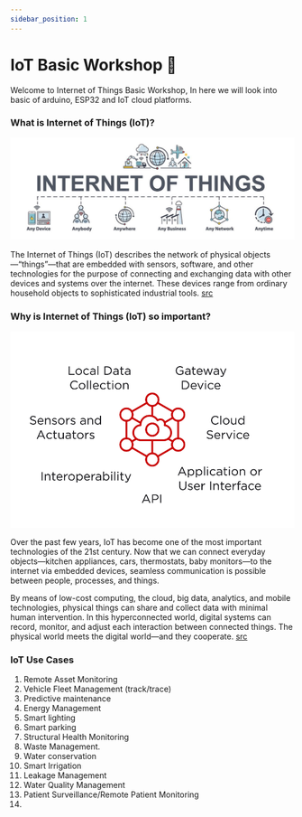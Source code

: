 ```yaml
---
sidebar_position: 1
---
```


# IoT Basic Workshop 📡

Welcome to Internet of Things Basic Workshop, In here we will look into basic of arduino, ESP32 and IoT cloud platforms. 

### What is Internet of Things (IoT)?

![](../static/img/Intro/what-is-iot.jpg)

The Internet of Things (IoT) describes the network of physical objects—“things”—that are embedded with sensors, software, and other technologies for the purpose of connecting and exchanging data with other devices and systems over the internet. These devices range from ordinary household objects to sophisticated industrial tools. [src](https://www.oracle.com/in/internet-of-things/what-is-iot/)

###  Why is Internet of Things (IoT) so important?


![](../static/img/Intro/defining-iot.png 'size=300')

Over the past few years, IoT has become one of the most important technologies of the 21st century. Now that we can connect everyday objects—kitchen appliances, cars, thermostats, baby monitors—to the internet via embedded devices, seamless communication is possible between people, processes, and things.

By means of low-cost computing, the cloud, big data, analytics, and mobile technologies, physical things can share and collect data with minimal human intervention. In this hyperconnected world, digital systems can record, monitor, and adjust each interaction between connected things. The physical world meets the digital world—and they cooperate. [src](https://www.oracle.com/in/internet-of-things/what-is-iot/)


### IoT Use Cases

  1. Remote Asset Monitoring 
  2. Vehicle Fleet Management (track/trace)
  3. Predictive maintenance
  4. Energy Management
  5. Smart lighting
  6. Smart parking
  7. Structural Health Monitoring
  8. Waste Management. 
  9. Water conservation
  10. Smart Irrigation
  11. Leakage Management
  12. Water Quality Management 
  13. Patient Surveillance/Remote Patient Monitoring 
  14. 




